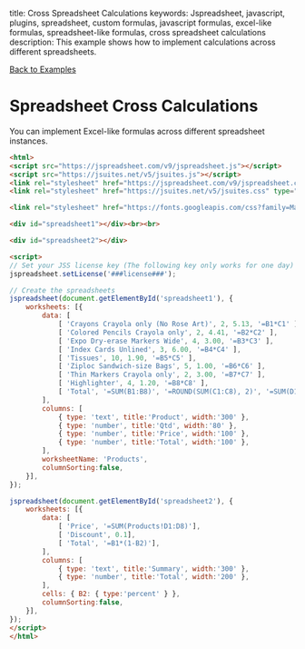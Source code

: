 title: Cross Spreadsheet Calculations
keywords: Jspreadsheet, javascript, plugins, spreadsheet, custom formulas, javascript formulas, excel-like formulas, spreadsheet-like formulas, cross spreadsheet calculations
description: This example shows how to implement calculations across different spreadsheets.

[Back to Examples](/docs/v9/examples "Back to the examples section")

# Spreadsheet Cross Calculations

You can implement Excel-like formulas across different spreadsheet instances. 

```html
<html>
<script src="https://jspreadsheet.com/v9/jspreadsheet.js"></script>
<script src="https://jsuites.net/v5/jsuites.js"></script>
<link rel="stylesheet" href="https://jspreadsheet.com/v9/jspreadsheet.css" type="text/css" />
<link rel="stylesheet" href="https://jsuites.net/v5/jsuites.css" type="text/css" />

<link rel="stylesheet" href="https://fonts.googleapis.com/css?family=Material+Icons" />

<div id="spreadsheet1"></div><br><br>

<div id="spreadsheet2"></div>

<script>
// Set your JSS license key (The following key only works for one day)
jspreadsheet.setLicense('###license###');

// Create the spreadsheets
jspreadsheet(document.getElementById('spreadsheet1'), {
    worksheets: [{
        data: [
            [ 'Crayons Crayola only (No Rose Art)', 2, 5.13, '=B1*C1' ],
            [ 'Colored Pencils Crayola only', 2, 4.41, '=B2*C2' ],
            [ 'Expo Dry-erase Markers Wide', 4, 3.00, '=B3*C3' ],
            [ 'Index Cards Unlined', 3, 6.00, '=B4*C4' ],
            [ 'Tissues', 10, 1.90, '=B5*C5' ],
            [ 'Ziploc Sandwich-size Bags', 5, 1.00, '=B6*C6' ],
            [ 'Thin Markers Crayola only', 2, 3.00, '=B7*C7' ],
            [ 'Highlighter', 4, 1.20, '=B8*C8' ],
            [ 'Total', '=SUM(B1:B8)', '=ROUND(SUM(C1:C8), 2)', '=SUM(D1:D8)' ],
        ],
        columns: [
            { type: 'text', title:'Product', width:'300' },
            { type: 'number', title:'Qtd', width:'80' },
            { type: 'number', title:'Price', width:'100' },
            { type: 'number', title:'Total', width:'100' },
        ],
        worksheetName: 'Products',
        columnSorting:false,
    }],
});

jspreadsheet(document.getElementById('spreadsheet2'), {
    worksheets: [{
        data: [
            [ 'Price', '=SUM(Products!D1:D8)'],
            [ 'Discount', 0.1],
            [ 'Total', '=B1*(1-B2)'],
        ],
        columns: [
            { type: 'text', title:'Summary', width:'300' },
            { type: 'number', title:'Total', width:'200' },
        ],
        cells: { B2: { type:'percent' } },
        columnSorting:false,
    }],
});
</script>
</html>
```
 
